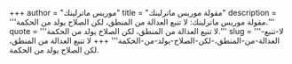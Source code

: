 +++
author = "موريس ماترلينك"
title = "مقولة موريس ماترلينك"
description = '''مقولة موريس ماترلينك: لا تنبع العدالة من المنطق، لكن الصلاح يولد من الحكمة.'''
quote = '''لا تنبع العدالة من المنطق، لكن الصلاح يولد من الحكمة.'''
slug = '''لا-تنبع-العدالة-من-المنطق،-لكن-الصلاح-يولد-من-الحكمة'''
+++
لا تنبع العدالة من المنطق، لكن الصلاح يولد من الحكمة.
